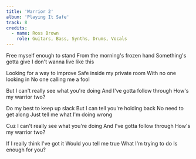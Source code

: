 ```yaml
---
title: 'Warrior 2'
album: 'Playing It Safe'
track: 8
credits:
  - name: Ross Brown
    role: Guitars, Bass, Synths, Drums, Vocals
---
```


Free myself enough to stand
From the morning's frozen hand
Something's gotta give
I don't wanna live like this

Looking for a way to improve
Safe inside my private room
With no one looking in
No one calling me a fool

But I can't really see what you're doing
And I've gotta follow through
How's my warrior two?

Do my best to keep up slack
But I can tell you're holding back
No need to get along
Just tell me what I'm doing wrong

Cuz I can't really see what you're doing
And I've gotta follow through
How's my warrior two?

If I really think I've got it
Would you tell me true
What I'm trying to do
Is enough for you?
